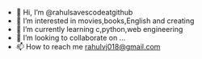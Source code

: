 - 👋 Hi, I’m @rahulsavescodeatgithub
- 👀 I’m interested in movies,books,English and creating
- 🌱 I’m currently learning c,python,web engineering 
- 💞️ I’m looking to collaborate on ...
- 📫 How to reach me rahulvj018@gmail.com

<!---
rahulsavescodeatgithub/rahulsavescodeatgithub is a ✨ special ✨ repository because its `README.md` (this file) appears on your GitHub profile.
You can click the Preview link to take a look at your changes.
--->
